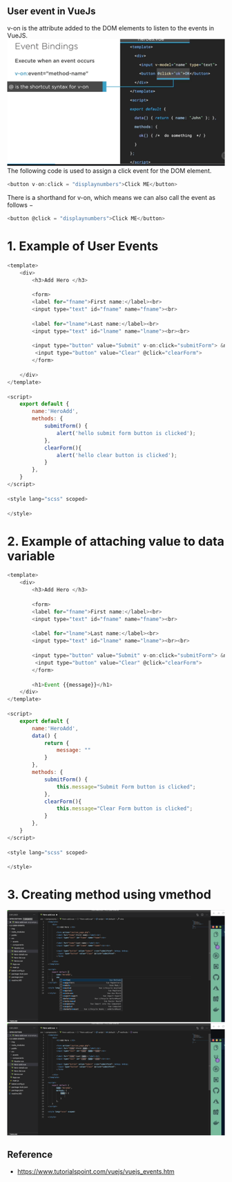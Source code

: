 ## User event in VueJs ##

v-on is the attribute added to the DOM elements to listen to the events in VueJS.
<img src="img/img1.png" />
The following code is used to assign a click event for the DOM element.
```js
<button v-on:click = "displaynumbers">Click ME</button>
```
There is a shorthand for v-on, which means we can also call the event as follows −

```js
<button @click = "displaynumbers">Click ME</button>
```

# 1. Example of User Events #
```js
<template>
    <div>
        <h3>Add Hero </h3>

        <form>
        <label for="fname">First name:</label><br>
        <input type="text" id="fname" name="fname"><br>

        <label for="lname">Last name:</label><br>
        <input type="text" id="lname" name="lname"><br><br>

        <input type="button" value="Submit" v-on:click="submitForm"> &nbsp; &nbsp;
         <input type="button" value="Clear" @click="clearForm">
        </form>

    </div>
</template>

<script>
    export default {
        name:'HeroAdd',
        methods: {
            submitForm() {
                alert('hello submit form button is clicked');
            },
            clearForm(){
                alert('hello clear button is clicked');
            }
        },
    }
</script>

<style lang="scss" scoped>

</style>
```

# 2. Example of attaching value to data variable #
```js
<template>
    <div>
        <h3>Add Hero </h3>

        <form>
        <label for="fname">First name:</label><br>
        <input type="text" id="fname" name="fname"><br>

        <label for="lname">Last name:</label><br>
        <input type="text" id="lname" name="lname"><br><br>

        <input type="button" value="Submit" v-on:click="submitForm"> &nbsp; &nbsp;
         <input type="button" value="Clear" @click="clearForm">
        </form>

        <h1>Event {{message}}</h1>
    </div>
</template>

<script>
    export default {
        name:'HeroAdd',
        data() {
            return {
                message: ""
            }
        },
        methods: {
            submitForm() {
                this.message="Submit Form button is clicked";
            },
            clearForm(){
                this.message="Clear Form button is clicked";
            }
        },
    }
</script>

<style lang="scss" scoped>

</style>
```

# 3. Creating method using vmethod #
<img src="img/img2.png" />

<img src="img/img3.png" />

## Reference ##
- https://www.tutorialspoint.com/vuejs/vuejs_events.htm